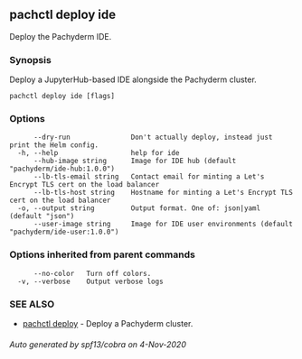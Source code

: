 ## pachctl deploy ide

Deploy the Pachyderm IDE.

### Synopsis

Deploy a JupyterHub-based IDE alongside the Pachyderm cluster.

```
pachctl deploy ide [flags]
```

### Options

```
      --dry-run               Don't actually deploy, instead just print the Helm config.
  -h, --help                  help for ide
      --hub-image string      Image for IDE hub (default "pachyderm/ide-hub:1.0.0")
      --lb-tls-email string   Contact email for minting a Let's Encrypt TLS cert on the load balancer
      --lb-tls-host string    Hostname for minting a Let's Encrypt TLS cert on the load balancer
  -o, --output string         Output format. One of: json|yaml (default "json")
      --user-image string     Image for IDE user environments (default "pachyderm/ide-user:1.0.0")
```

### Options inherited from parent commands

```
      --no-color   Turn off colors.
  -v, --verbose    Output verbose logs
```

### SEE ALSO

* [pachctl deploy](pachctl_deploy.md)	 - Deploy a Pachyderm cluster.

###### Auto generated by spf13/cobra on 4-Nov-2020
